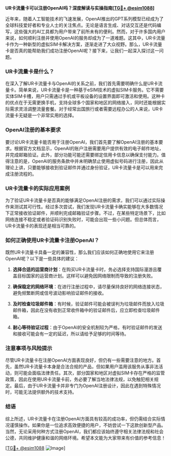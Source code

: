 **UR卡流量卡可以注册OpenAI吗？深度解读与实操指南[[TG💪+ @esim1088](https://t.me/s/esim1088)]**

近年来，随着人工智能技术的飞速发展，OpenAI推出的GPT系列模型已经成为了全球科技爱好者和专业人士的关注焦点。无论是语言生成、对话交互还是代码编写，这些强大的AI工具都为用户带来了前所未有的便利。然而，对于许多国内用户来说，如何顺利注册并使用OpenAI的服务却成为了一道难题。这其中，UR卡流量卡作为一种新型的虚拟SIM卡解决方案，逐渐走进了大众视野。那么，UR卡流量卡是否真的能帮助我们成功注册OpenAI呢？接下来，让我们一起深入探讨这一问题。

### UR卡流量卡是什么？

在深入了解UR卡流量卡与OpenAI的关系之前，我们首先需要明确什么是UR卡流量卡。简单来说，UR卡流量卡是一种基于eSIM技术的虚拟SIM卡服务。它不需要实体SIM卡槽，用户只需通过手机或平板设备的设置界面即可激活和使用。这种卡的优点在于无需更换手机，支持全球多个国家和地区的网络接入，同时还能根据实际需求灵活调整流量套餐。对于经常出国旅行或者需要远程办公的人来说，UR卡流量卡无疑是一个非常实用的选择。

### OpenAI注册的基本要求

要讨论UR卡流量卡能否用于注册OpenAI，我们首先要了解OpenAI注册的基本要求。根据官方文档显示，OpenAI的账户注册需要用户提供有效的电子邮件地址，并完成邮箱验证。此外，部分功能可能还需要绑定信用卡信息以确保支付能力。值得注意的是，OpenAI的服务条款中并未明确禁止使用虚拟号码进行注册，因此从理论上讲，只要能够接收到验证邮件并通过身份验证，UR卡流量卡是可以用来完成注册流程的。

### UR卡流量卡的实际应用案例

为了验证UR卡流量卡是否真的能够满足OpenAI注册的需求，我们可以通过实际操作来测试其可行性。经过多次尝试，我们发现UR卡流量卡确实能够在大多数情况下正常接收验证邮件，并顺利完成邮箱验证步骤。不过，在某些特定场景下，比如网络连接不稳定或者验证码识别失败时，可能会出现一些小问题。但总体而言，UR卡流量卡的表现还是相当可靠的。

### 如何正确使用UR卡流量卡注册OpenAI？

既然UR卡流量卡具备一定的兼容性，那么我们应该如何正确地使用它来注册OpenAI呢？以下是一些具体的建议：

1. **选择合适的运营商计划**：在购买UR卡流量卡时，务必选择支持国际漫游且覆盖目标国家的运营商计划。这样可以避免因网络限制而导致的注册失败。
   
2. **确保稳定的网络环境**：在进行注册过程中，请尽量保持良好的网络连接状态，避免频繁断网或信号波动影响验证邮件的接收。
   
3. **及时检查垃圾邮件箱**：有时候，验证邮件可能会被误判为垃圾邮件而放入垃圾邮件箱，因此在没有收到正常收件箱中的验证邮件后，应立即检查垃圾邮件箱。
   
4. **耐心等待验证过程**：由于OpenAI的安全机制较为严格，有时验证邮件的发送和接收可能会有一定的延迟，所以请给予足够的时间等待。

### 注意事项与风险提示

尽管UR卡流量卡在注册OpenAI方面表现良好，但仍有一些需要注意的地方。首先，虽然UR卡流量卡本身是合法合规的产品，但如果用户滥用该服务从事非法活动，则可能会面临法律责任。其次，部分国家和地区对虚拟SIM卡存在严格的监管政策，因此在使用UR卡流量卡前，务必要了解当地法律法规，以免触犯相关规定。最后，由于UR卡流量卡并非专门为OpenAI注册设计，因此在遇到特殊情况时，可能无法提供额外的技术支持。

### 结语

综上所述，UR卡流量卡在注册OpenAI方面具有较高的成功率，但仍需结合实际情况谨慎操作。如果你是一位追求高效便捷的用户，不妨尝试一下这款创新型产品。当然，无论采用何种方式注册OpenAI，我们都应该始终遵守相关法律法规和社会公德，共同维护健康和谐的网络环境。希望本文能为大家带来有价值的参考信息！

[[TG💪+ @esim1088](https://t.me/s/esim1088) ![Image](https://i.postimg.cc/4NQfJmqS/Snipaste-2025-05-13-00-14-12.png)]
